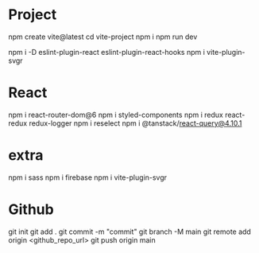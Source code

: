 # Project

npm create vite@latest
cd vite-project
npm i
npm run dev

npm i -D eslint-plugin-react eslint-plugin-react-hooks
npm i vite-plugin-svgr

# React

npm i react-router-dom@6
npm i styled-components
npm i redux react-redux redux-logger
npm i reselect
npm i @tanstack/react-query@4.10.1

# extra

npm i sass
npm i firebase
npm i vite-plugin-svgr

# Github

git init
git add .
git commit -m "commit"
git branch -M main
git remote add origin <github_repo_url>
git push origin main
